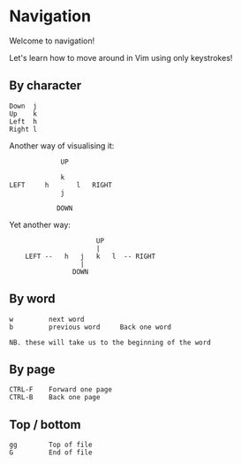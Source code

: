 # Navigation

Welcome to navigation!

Let's learn how to move around in Vim using only keystrokes!


## By character
```
Down  j
Up    k
Left  h
Right l
```


Another way of visualising it:

```
             UP

             k
LEFT     h       l   RIGHT
             j

            DOWN
```


Yet another way:
```
                      UP
                      |
    LEFT --   h   j   k   l  -- RIGHT
                  |
                DOWN
```



## By word
```
w         next word
b         previous word     Back one word

NB. these will take us to the beginning of the word
```

## By page
```
CTRL-F    Forward one page
CTRL-B    Back one page
```

## Top / bottom
```
gg        Top of file
G         End of file
```

